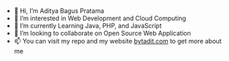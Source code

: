 - 👋 Hi, I’m Aditya Bagus Pratama
- 👀 I’m interested in Web Development and Cloud Computing
- 🌱 I’m currently Learning Java, PHP, and JavaScript
- 💞️ I’m looking to collaborate on Open Source Web Application
- 📫 You can visit my repo and my website [bytadit.com](https://bytadit.com) to get more about me

<!---
bytadit/bytadit is a ✨ special ✨ repository because its `README.md` (this file) appears on your GitHub profile.
You can click the Preview link to take a look at your changes.
--->
